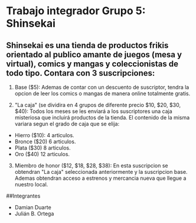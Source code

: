 # Trabajo integrador Grupo 5: Shinsekai
## Shinsekai es una tienda de productos frikis orientado al publico amante de juegos (mesa y virtual), comics y mangas y coleccionistas de todo tipo. Contara con 3 suscripciones: 

1. Base ($5): Ademas de contar con un descuento de suscriptor, tendra la opcion de leer los comics o mangas de manera online totalmente gratis.

2. "La caja" (se dividira en 4 grupos de diferente precio $10, $20, $30, $40): Todos los meses se les enviará a los suscriptores una caja misteriosa que incluirá productos de la tienda. El contenido de la misma variara segun el grado de caja que se elija:
- Hierro ($10): 4 articulos.
- Bronce ($20) 6 articulos.
- Plata ($30) 8 articulos.
- Oro ($40) 12 articulos.

3. Miembro de honor ($12, $18, $28, $38): En esta suscripcion se obtendran "La caja" seleccionada anteriormente y la suscripcion base. Ademas obtendran acceso a estrenos y mercancia nueva que llegue a nuestro local.

##Integrantes
- Damian Duarte
- Julián B. Ortega